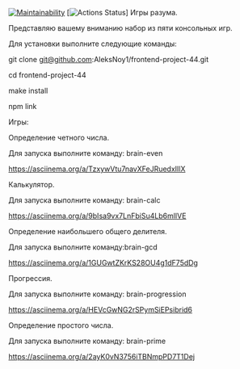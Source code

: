 [![Maintainability](https://api.codeclimate.com/v1/badges/a36f00413108b41ccdcd/maintainability)](https://codeclimate.com/github/AleksNoy1/frontend-project-44/maintainability)
[![Actions Status](https://github.com/AleksNoy1/frontend-project-44/workflows/hexlet-check/badge.svg)]
Игры разума.

Представляю вашему вниманию набор из пяти консольных игр.

Для установки выполните следующие команды:

git clone git@github.com:AleksNoy1/frontend-project-44.git

cd frontend-project-44

make install

npm link

Игры:

Определение четного числа.

Для запуска выполните команду: brain-even

https://asciinema.org/a/TzxywVtu7navXFeJRuedxIIlX

Калькулятор.

Для запуска выполните команду: brain-calc

https://asciinema.org/a/9bIsa9vx7LnFbiSu4Lb6mlIVE

Определение наибольшего общего делителя.

Для запуска выполните команду:brain-gcd

https://asciinema.org/a/1GUGwtZKrKS28OU4g1dF75dDg

Прогрессия.

Для запуска выполните команду: brain-progression

https://asciinema.org/a/HEVcGwNG2rSPymSiEPsibrid6

Определение простого числа.

Для запуска выполните команду: brain-prime

https://asciinema.org/a/2ayK0vN3756iTBNmpPD7T1Dej
